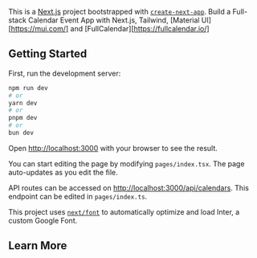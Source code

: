 This is a [Next.js](https://nextjs.org/) project bootstrapped with [`create-next-app`](https://github.com/vercel/next.js/tree/canary/packages/create-next-app). Build a Full-stack Calendar Event App with Next.js, Tailwind, [Material UI][https://mui.com/] and [FullCalendar][https://fullcalendar.io/]

## Getting Started

First, run the development server:

```bash
npm run dev
# or
yarn dev
# or
pnpm dev
# or
bun dev
```

Open [http://localhost:3000](http://localhost:3000) with your browser to see the result.

You can start editing the page by modifying `pages/index.tsx`. The page auto-updates as you edit the file.

API routes can be accessed on [http://localhost:3000/api/calendars](http://localhost:3000/api/calendars). This endpoint can be edited in `pages/index.ts`.

This project uses [`next/font`](https://nextjs.org/docs/basic-features/font-optimization) to automatically optimize and load Inter, a custom Google Font.

## Learn More
